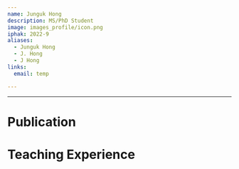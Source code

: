 ```yaml
---
name: Junguk Hong
description: MS/PhD Student
image: images_profile/icon.png
iphak: 2022-9
aliases:
  - Junguk Hong
  - J. Hong
  - J Hong
links:
  email: temp

---
```




---

# Publication




# Teaching Experience

